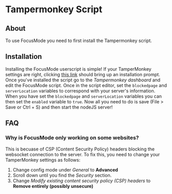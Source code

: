# Tampermonkey Script

## About

To use FocusMode you need to first install the Tampermonkey script.

## Installation

Installing the FocusMode userscript is simple! If your TamperMonkey settings are right, clicking [this link](https://raw.githubusercontent.com/mmccall0813/FocusMode/master/tampermonkey/FocusMode.user.js) should bring up an installation prompt. Once you've installed the script go to the *Tampermonkey dashboard* and edit the FocusMode script. Once in the script editor, set the `blockedpage` and `serverLocation` variables to correspond with your server's information. When you have set the `blockedpage` and `serverLocation` variables you can then set the `enabled` variable to `true`. Now all you need to do is save (File > Save or Ctrl + S) and then start the nodeJS server!


## FAQ

### **Why is FocusMode only working on some websites?**
This is becuase of CSP (Content Security Policy) headers blocking the websocket connection to the server. To fix this, you need to change your TamperMonkey settings as follows:

1. Change config mode under *General* to **Advanced**
2. Scroll down until you find the *Security* section.
3. Change *Modify existing content security policy (CSP) headers* to **Remove entirely (possibly unsecure)**